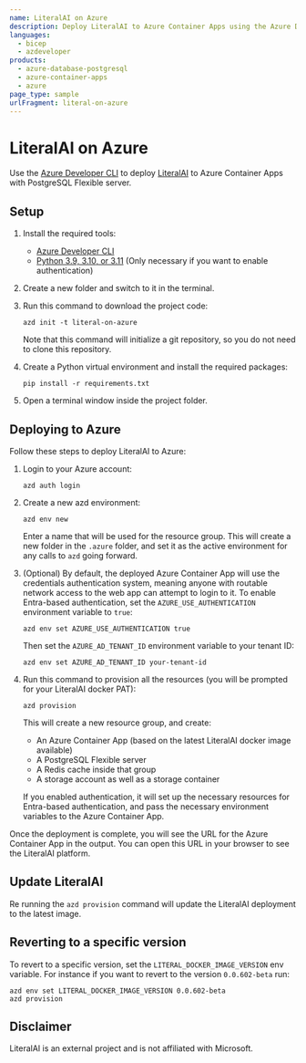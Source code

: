```yaml
---
name: LiteralAI on Azure
description: Deploy LiteralAI to Azure Container Apps using the Azure Developer CLI.
languages:
  - bicep
  - azdeveloper
products:
  - azure-database-postgresql
  - azure-container-apps
  - azure
page_type: sample
urlFragment: literal-on-azure
---
```


# LiteralAI on Azure

Use the [Azure Developer CLI](https://learn.microsoft.com/azure/developer/azure-developer-cli/overview) to deploy [LiteralAI](https://getliteral.ai) to Azure Container Apps with PostgreSQL Flexible server.

## Setup

1. Install the required tools:

   - [Azure Developer CLI](https://aka.ms/azure-dev/install)
   - [Python 3.9, 3.10, or 3.11](https://www.python.org/downloads/) (Only necessary if you want to enable authentication)

2. Create a new folder and switch to it in the terminal.
3. Run this command to download the project code:

   ```shell
   azd init -t literal-on-azure
   ```

   Note that this command will initialize a git repository, so you do not need to clone this repository.

4. Create a Python virtual environment and install the required packages:

   ```shell
   pip install -r requirements.txt
   ```

5. Open a terminal window inside the project folder.

## Deploying to Azure

Follow these steps to deploy LiteralAI to Azure:

1. Login to your Azure account:

   ```shell
   azd auth login
   ```

2. Create a new azd environment:

   ```shell
   azd env new
   ```

   Enter a name that will be used for the resource group.
   This will create a new folder in the `.azure` folder, and set it as the active environment for any calls to `azd` going forward.

3. (Optional) By default, the deployed Azure Container App will use the credentials authentication system, meaning anyone with routable network access to the web app can attempt to login to it. To enable Entra-based authentication, set the `AZURE_USE_AUTHENTICATION` environment variable to `true`:

   ```shell
   azd env set AZURE_USE_AUTHENTICATION true
   ```

   Then set the `AZURE_AD_TENANT_ID` environment variable to your tenant ID:

   ```shell
   azd env set AZURE_AD_TENANT_ID your-tenant-id
   ```

4. Run this command to provision all the resources (you will be prompted for your LiteralAI docker PAT):

   ```shell
   azd provision
   ```

   This will create a new resource group, and create:

   - An Azure Container App (based on the latest LiteralAI docker image available)
   - A PostgreSQL Flexible server
   - A Redis cache inside that group
   - A storage account as well as a storage container

   If you enabled authentication, it will set up the necessary resources for Entra-based authentication, and pass the necessary environment variables to the Azure Container App.

Once the deployment is complete, you will see the URL for the Azure Container App in the output. You can open this URL in your browser to see the LiteralAI platform.

## Update LiteralAI

Re running the `azd provision` command will update the LiteralAI deployment to the latest image.

## Reverting to a specific version

To revert to a specific version, set the `LITERAL_DOCKER_IMAGE_VERSION` env variable. For instance if you want to revert to the version `0.0.602-beta` run:

```shell
azd env set LITERAL_DOCKER_IMAGE_VERSION 0.0.602-beta
azd provision
```

## Disclaimer

LiteralAI is an external project and is not affiliated with Microsoft.
